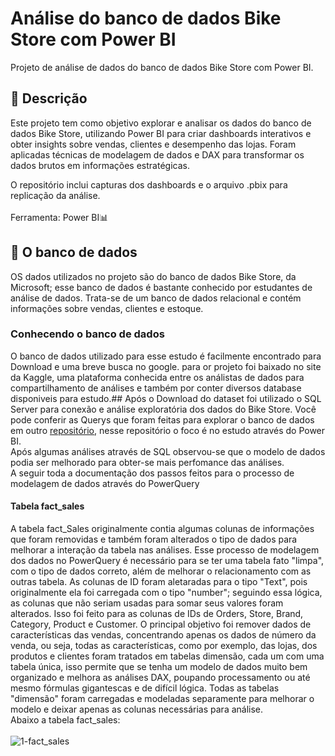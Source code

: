 # Análise do banco de dados Bike Store com Power BI
Projeto de análise de dados do banco de dados Bike Store com Power BI.
<br>
## 📌 Descrição
Este projeto tem como objetivo explorar e analisar os dados do banco de dados Bike Store, utilizando Power BI para criar dashboards interativos e obter insights sobre vendas, clientes e desempenho das lojas. Foram aplicadas técnicas de modelagem de dados e DAX para transformar os dados brutos em informações estratégicas.

O repositório inclui capturas dos dashboards e o arquivo .pbix para replicação da análise. <br>
<br>
Ferramenta: Power BI📊
<br>
## 🎲 O banco de dados
OS dados utilizados no projeto são do banco de dados Bike Store, da Microsoft; esse banco de dados é bastante conhecido por estudantes de análise de dados. Trata-se de um banco de dados relacional e contém informações sobre vendas, clientes e estoque.

### Conhecendo o banco de dados<br>
O banco de dados utilizado para esse estudo é facilmente encontrado para Download e uma breve busca no google. para or projeto foi baixado no site da Kaggle, uma plataforma conhecida entre os análistas de dados para compartilhamento de análises e também por conter diversos database disponiveis para estudo.##
Após o Download do dataset foi utilizado o SQL Server para conexão e análise exploratória dos dados do Bike Store. Você pode conferir as Querys que foram feitas para explorar o banco de dados em outro [repositório](https://github.com/RenanMoliveir/Portifolio_Analise_BikeStore), nesse repositório o foco é no estudo através do Power BI.<br>
Após algumas análises através de SQL observou-se que o modelo de dados podia ser melhorado para obter-se mais perfomance das análises.<br>
A seguir toda a documentação dos passos feitos para o processo de modelagem de dados através do PowerQuery<br>
#### Tabela fact_sales
A tabela fact_Sales originalmente contia algumas colunas de informações que foram removidas e também foram alterados o tipo de dados para melhorar a interação da tabela nas análises. Esse processo de modelagem dos dados no PowerQuery é necessário para se ter uma tabela fato "limpa", com o tipo de dados correto, além de melhorar o relacionamento com as outras tabela. As colunas de ID foram aletaradas para o tipo "Text", pois originalmente ela foi carregada com o tipo "number"; seguindo essa lógica, as colunas que não seriam usadas para somar seus valores foram alterados. Isso foi feito para as colunas de IDs de Orders, Store, Brand, Category, Product e Customer. O principal objetivo foi remover dados de características das vendas, concentrando apenas os dados de número da venda, ou seja, todas as características, como por exemplo, das lojas, dos produtos e clientes foram tratados em tabelas dimensão, cada um com uma tabela única, isso permite que se tenha um modelo de dados muito bem organizado e melhora as análises DAX, poupando processamento ou até mesmo fórmulas gigantescas e de difícil lógica. Todas as tabelas "dimensão" foram carregadas e modeladas separamente para melhorar o modelo e deixar apenas as colunas necessárias para análise.<br>
Abaixo a tabela fact_sales:
<br>
<br>
![1-fact_sales](https://github.com/user-attachments/assets/9c1f60c4-584b-4607-a684-79a60ed6325d)



